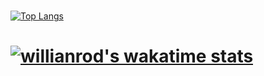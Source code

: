 # 
[![Top Langs](https://github-readme-stats.vercel.app/api/top-langs/?username=yuvalmoryosef&layout=compact&langs_count=8&hide=html)](https://github.com/anuraghazra/github-readme-stats)



# [![willianrod's wakatime stats](https://github-readme-stats.vercel.app/api/wakatime?username=yuvalmoryosef)](https://github.com/anuraghazra/github-readme-stats)
